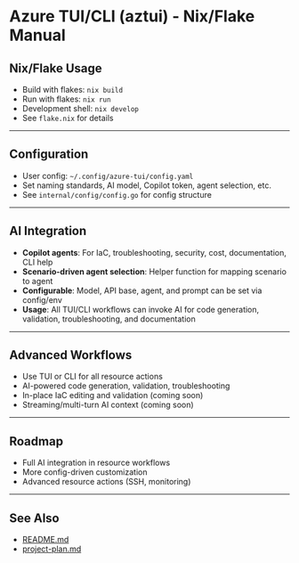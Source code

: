 # Azure TUI/CLI (aztui) - Nix/Flake Manual

## Nix/Flake Usage

- Build with flakes: `nix build`
- Run with flakes: `nix run`
- Development shell: `nix develop`
- See `flake.nix` for details

---

## Configuration

- User config: `~/.config/azure-tui/config.yaml`
- Set naming standards, AI model, Copilot token, agent selection, etc.
- See `internal/config/config.go` for config structure

---

## AI Integration

- **Copilot agents**: For IaC, troubleshooting, security, cost, documentation, CLI help
- **Scenario-driven agent selection**: Helper function for mapping scenario to agent
- **Configurable**: Model, API base, agent, and prompt can be set via config/env
- **Usage**: All TUI/CLI workflows can invoke AI for code generation, validation, troubleshooting, and documentation

---

## Advanced Workflows

- Use TUI or CLI for all resource actions
- AI-powered code generation, validation, troubleshooting
- In-place IaC editing and validation (coming soon)
- Streaming/multi-turn AI context (coming soon)

---

## Roadmap

- Full AI integration in resource workflows
- More config-driven customization
- Advanced resource actions (SSH, monitoring)

---

## See Also

- [README.md](./README.md)
- [project-plan.md](./project-plan.md)
